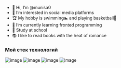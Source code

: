 - 👋 Hi, I’m @munisa0
- 👀 I’m interested in social media platforms
- 🏆 My hobby is swimming🏊‍ and playing basketball🏀
- 🌱 I’m currently learning fronted programming
- 🏫 Study at school
- 📚 I like to read books with the heat of romance

### Мой стек технологий
![image](https://user-images.githubusercontent.com/116823826/200112400-b42818e4-e1b0-4787-b83e-136e3687497b.png)
![image](https://user-images.githubusercontent.com/116823826/200112360-746f3a50-f8fb-47d6-9424-8bfb7ae0bebd.png)
![image](https://camo.githubusercontent.com/b13ed67c809178963ce9d538175b02649800772be1ce0cb02da5879e5614e236/68747470733a2f2f696d672e736869656c64732e696f2f62616467652f426f6f7473747261702d3536334437433f7374796c653d666f722d7468652d6261646765266c6f676f3d626f6f747374726170266c6f676f436f6c6f723d7768697465)
![image](https://camo.githubusercontent.com/93c855ae825c1757f3426f05a05f4949d3b786c5b22d0edb53143a9e8f8499f6/68747470733a2f2f696d672e736869656c64732e696f2f62616467652f4a6176615363726970742d3332333333303f7374796c653d666f722d7468652d6261646765266c6f676f3d6a617661736372697074266c6f676f436f6c6f723d463744463145)



<!---
munisa0/munisa0 is a ✨ special ✨ repository because its `README.md` (this file) appears on your GitHub profile.
You can click the Preview link to take a look at your changes.
--->
